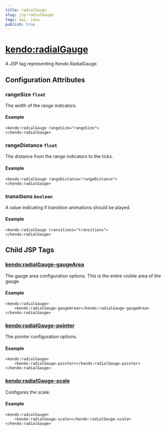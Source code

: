 ```yaml
---
title: radialGauge
slug: jsp-radialGauge
tags: api, java
publish: true
---
```


# <kendo:radialGauge>
A JSP tag representing Kendo RadialGauge.


## Configuration Attributes


### rangeSize `float`

The width of the range indicators.

#### Example
    <kendo:radialGauge rangeSize="rangeSize">
    </kendo:radialGauge>



### rangeDistance `float`

The distance from the range indicators to the ticks.

#### Example
    <kendo:radialGauge rangeDistance="rangeDistance">
    </kendo:radialGauge>



### transitions `boolean`

A value indicating if transition animations should be played.

#### Example
    <kendo:radialGauge transitions="transitions">
    </kendo:radialGauge>



## Child JSP Tags

### [<kendo:radialGauge-gaugeArea>](/api/wrappers/jsp/radialgauge/gaugearea)

The gauge area configuration options.
This is the entire visible area of the gauge.

#### Example

    <kendo:radialGauge>
        <kendo:radialGauge-gaugeArea></kendo:radialGauge-gaugeArea>
    </kendo:radialGauge>
 
### [<kendo:radialGauge-pointer>](/api/wrappers/jsp/radialgauge/pointer)

The pointer configuration options.

#### Example

    <kendo:radialGauge>
        <kendo:radialGauge-pointer></kendo:radialGauge-pointer>
    </kendo:radialGauge>
 
### [<kendo:radialGauge-scale>](/api/wrappers/jsp/radialgauge/scale)

Configures the scale.

#### Example

    <kendo:radialGauge>
        <kendo:radialGauge-scale></kendo:radialGauge-scale>
    </kendo:radialGauge>
 
